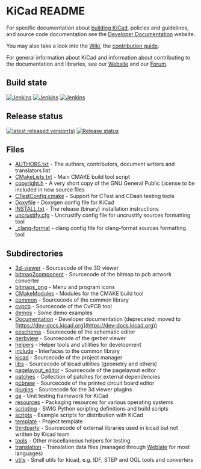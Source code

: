 # KiCad README

For specific documentation about [building KiCad](https://dev-docs.kicad.org/en/build/), policies
and guidelines, and source code documentation see the
[Developer Documentation](https://dev-docs.kicad.org) website.

You may also take a look into the [Wiki](https://gitlab.com/kicad/code/kicad/-/wikis/home),
the [contribution guide](https://dev-docs.kicad.org/en/contribute/).

For general information about KiCad and information about contributing to the documentation and
libraries, see our [Website](https://kicad.org/) and our [Forum](https://forum.kicad.info/).

## Build state

[<img alt="Jenkins" src="https://img.shields.io/jenkins/build?jobUrl=https%3A%2F%2Fjenkins.simonrichter.eu%2Fview%2FKiCad%2520Status%2Fjob%2Flinux-kicad-head%2F&label=Linux%2C%20amd64&style=plastic">](https://jenkins.simonrichter.eu/view/KiCad%20Status/job/linux-kicad-head/)
[<img alt="Jenkins" src="https://img.shields.io/jenkins/build?jobUrl=https%3A%2F%2Fjenkins.simonrichter.eu%2Fview%2FKiCad%2520Status%2Fjob%2Fwindows-kicad-msvc-head%2F&label=Windows%2C%20MSVC&style=plastic">](https://jenkins.simonrichter.eu/view/KiCad%20Status/job/windows-kicad-msvc-head/)
[<img alt="Jenkins" src="https://img.shields.io/jenkins/build?jobUrl=https%3A%2F%2Fjenkins.simonrichter.eu%2Fview%2FKiCad%2520Status%2Fjob%2Fwindows-kicad-msys2-pipeline%2F&label=%28Windows%2C%20MSYS2%29%20Nightly%20Build&style=plastic">](https://jenkins.simonrichter.eu/view/KiCad%20Status/job/windows-kicad-msys2-pipeline/)

## Release status
[![latest released version(s)](https://repology.org/badge/latest-versions/kicad.svg)](https://repology.org/project/kicad/versions)
[![Release status](https://repology.org/badge/tiny-repos/kicad.svg)](https://repology.org/metapackage/kicad/versions)

## Files
* [AUTHORS.txt](AUTHORS.txt) - The authors, contributors, document writers and translators list
* [CMakeLists.txt](CMakeLists.txt) - Main CMAKE build tool script
* [copyright.h](copyright.h) - A very short copy of the GNU General Public License to be included in new source files
* [CTestConfig.cmake](CTestConfig.cmake) - Support for CTest and CDash testing tools
* [Doxyfile](Doxyfile) - Doxygen config file for KiCad
* [INSTALL.txt](INSTALL.txt) - The release (binary) installation instructions
* [uncrustify.cfg](uncrustify.cfg) - Uncrustify config file for uncrustify sources formatting tool
* [_clang-format](_clang-format) - clang config file for clang-format sources formatting tool

## Subdirectories

* [3d-viewer](3d-viewer)         - Sourcecode of the 3D viewer
* [bitmap2component](bitmap2component)  - Sourcecode of the bitmap to pcb artwork converter
* [bitmaps_png](bitmaps_png)       - Menu and program icons
* [CMakeModules](CMakeModules)      - Modules for the CMAKE build tool
* [common](common)            - Sourcecode of the common library
* [cvpcb](cvpcb)             - Sourcecode of the CvPCB tool
* [demos](demos)             - Some demo examples
* [Documentation](Documentation)     - Developer documentation (deprecated; moved to [https://dev-docs.kicad.org](https://dev-docs.kicad.org))
* [eeschema](eeschema)          - Sourcecode of the schematic editor
* [gerbview](gerbview)          - Sourcecode of the gerber viewer
* [helpers](helpers)           - Helper tools and utilities for development
* [include](include)           - Interfaces to the common library
* [kicad](kicad)             - Sourcecode of the project manager
* [libs](libs)           - Sourcecode of kicad utilities (geometry and others)
* [pagelayout_editor](pagelayout_editor) - Sourcecode of the pagelayout editor
* [patches](patches)           - Collection of patches for external dependencies
* [pcbnew](pcbnew)           - Sourcecode of the printed circuit board editor
* [plugins](plugins)           - Sourcecode for the 3d viewer plugins
* [qa](qa)                - Unit testing framework for KiCad
* [resources](resources)         - Packaging resources for various operating systems
* [scripting](scripting)         - SWIG Python scripting definitions and build scripts
* [scripts](scripts)           - Example scripts for distribution with KiCad
* [template](template)          - Project template
* [thirdparty](thirdparty)           - Sourcecode of external libraries used in kicad but not written by Kicad team
* [tools](tools)             - Other miscellaneous helpers for testing
* [translation](translation) - Translation data files (managed through [Weblate](https://hosted.weblate.org/projects/kicad/master-source/) for most languages)
* [utils](utils)             - Small utils for kicad, e.g. IDF, STEP and OGL tools and converters

